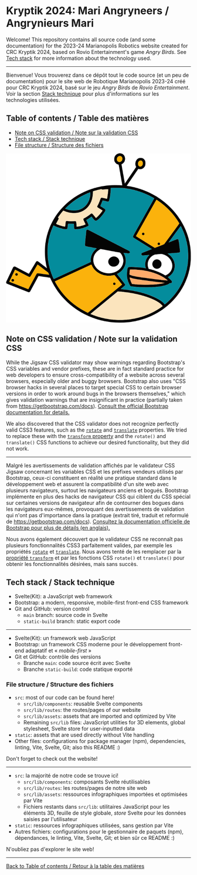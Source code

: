 # Kryptik 2024: Mari Angryneers / Angrynieurs Mari

Welcome! This repository contains all source code (and some documentation) for the 2023-24 Marianopolis Robotics website created for CRC Kryptik 2024, based on Rovio Entertainment's game *Angry Birds*. See [Tech stack](#tech-stack--stack-technique) for more information about the technology used.

---

Bienvenue! Vous trouverez dans ce dépôt tout le code source (et un peu de documentation) pour le site web de Robotique Marianopolis 2023-24 créé pour CRC Kryptik 2024, basé sur le jeu *Angry Birds* de *Rovio Entertainment*. Voir la section [Stack technique](#tech-stack--stack-technique) pour plus d'informations sur les technologies utilisées.

## Table of contents / Table des matières

- [Note on CSS validation / Note sur la validation CSS](#note-on-css-validation--note-sur-la-validation-css)
- [Tech stack / Stack technique](#tech-stack--stack-technique)
- [File structure / Structure des fichiers](#file-structure--structure-des-fichiers)

![Mari Angryneers logo / Logo des Angrynieurs Mari](static/favicon.svg)

## Note on CSS validation / Note sur la validation CSS

While the Jigsaw CSS validator may show warnings regarding Bootstrap's CSS variables and vendor prefixes, these are in fact standard practice for web developers to ensure cross-compatibility of a website across several browsers, especially older and buggy browsers. Bootstrap also uses "CSS browser hacks in several places to target special CSS to certain browser versions in order to work around bugs in the browsers themselves," which gives validation warnings that are insignificant in practice (partially taken from <https://getbootstrap.com/docs>). [Consult the official Bootstrap documentation for details.](https://getbootstrap.com/docs/5.3/getting-started/browsers-devices/#validators)

We also discovered that the CSS validator does not recognize perfectly valid CSS3 features, such as the [`rotate`](https://developer.mozilla.org/en-US/docs/Web/CSS/rotate) and [`translate`](https://developer.mozilla.org/en-US/docs/Web/CSS/translate) properties. We tried to replace these with the [`transform` property](https://developer.mozilla.org/en-US/docs/Web/CSS/transform) and the `rotate()` and `translate()` CSS functions to achieve our desired functionality, but they did not work.

---

Malgré les avertissements de validation affichés par le validateur CSS Jigsaw concernant les variables CSS et les préfixes vendeurs utilisés par Bootstrap, ceux-ci constituent en réalité une pratique standard dans le développement web et assurent la compatibilité d'un site web avec plusieurs navigateurs, surtout les navigateurs anciens et bogués. Bootstrap implémente en plus des hacks de navigateur CSS qui ciblent du CSS spécial sur certaines versions de navigateur afin de contourner des bogues dans les navigateurs eux-mêmes, provoquant des avertissements de validation qui n'ont pas d'importance dans la pratique (extrait tiré, traduit et reformulé de <https://getbootstrap.com/docs>). [Consultez la documentation officielle de Bootstrap pour plus de détails (en anglais).](https://getbootstrap.com/docs/5.3/getting-started/browsers-devices/#validators)

Nous avons également découvert que le validateur CSS ne reconnaît pas plusieurs fonctionnalités CSS3 parfaitement valides, par exemple les propriétés [`rotate`](https://developer.mozilla.org/fr/docs/Web/CSS/rotate) et [`translate`](https://developer.mozilla.org/fr/docs/Web/CSS/translate). Nous avons tenté de les remplacer par la [propriété `transform`](https://developer.mozilla.org/fr/docs/Web/CSS/transform) et par les fonctions CSS `rotate()` et `translate()` pour obtenir les fonctionnalités désirées, mais sans succès.

## Tech stack / Stack technique

- Svelte(Kit): a JavaScript web framework
- Bootstrap: a modern, responsive, mobile-first front-end CSS framework
- Git and GitHub: version control
  - `main` branch: source code in Svelte
  - `static-build` branch: static export code

---

- Svelte(Kit): un framework web JavaScript
- Bootstrap: un framework CSS moderne pour le développement front-end adaptatif et « *mobile-first* »
- Git et GitHub: contrôle des versions
  - Branche `main`: code source écrit avec Svelte
  - Branche `static-build`: code statique exporté

### File structure / Structure des fichiers

- `src`: most of our code can be found here!
  - `src/lib/components`: reusable Svelte components
  - `src/lib/routes`: the routes/pages of our website
  - `src/lib/assets`: assets that are imported and optimized by Vite
  - Remaining `src/lib` files: JavaScript utilities for 3D elements, global stylesheet, Svelte store for user-inputted data
- `static`: assets that are used directly without Vite handling
- Other files: configurations for package manager (npm), dependencies, linting, Vite, Svelte, Git; also this README :)

Don't forget to check out the website!

---

- `src`: la majorité de notre code se trouve ici!
  - `src/lib/components`: composants Svelte réutilisables
  - `src/lib/routes`: les routes/pages de notre site web
  - `src/lib/assets`: ressources infographiques importées et optimisées par Vite
  - Fichiers restants dans `src/lib`: utilitaires JavaScript pour les éléments 3D, feuille de style globale, *store* Svelte pour les données saisies par l'utilisateur
- `static`: ressources infographiques utilisées, sans gestion par Vite
- Autres fichiers: configurations pour le gestionnaire de paquets (npm), dépendances, le linting, Vite, Svelte, Git; et bien sûr ce README :)

N'oubliez pas d'explorer le site web!

---

[Back to Table of contents / Retour à la table des matières](#table-of-contents--table-des-matières)

